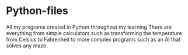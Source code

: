 # Python-files
All my programs created in Python throughout my learning
There are everything from simple calculators such as transforming the temperature from Celsius to Fahrenheit to more complex programs such as an AI that solves any maze.
